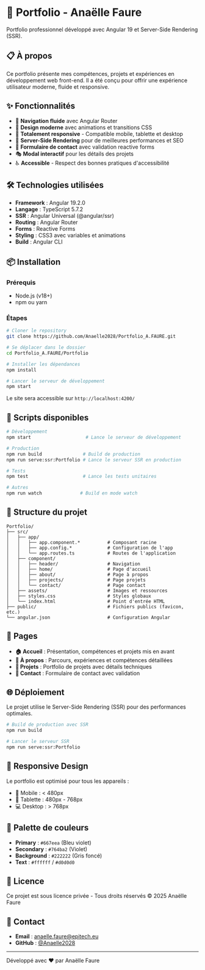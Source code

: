 # 🎨 Portfolio - Anaëlle Faure

Portfolio professionnel développé avec Angular 19 et Server-Side Rendering (SSR).

## 📋 À propos

Ce portfolio présente mes compétences, projets et expériences en développement web front-end. Il a été conçu pour offrir une expérience utilisateur moderne, fluide et responsive.

## ✨ Fonctionnalités

- 🎯 **Navigation fluide** avec Angular Router
- 🎨 **Design moderne** avec animations et transitions CSS
- 📱 **Totalement responsive** - Compatible mobile, tablette et desktop
- 🚀 **Server-Side Rendering** pour de meilleures performances et SEO
- 📝 **Formulaire de contact** avec validation reactive forms
- 🎭 **Modal interactif** pour les détails des projets
- ♿ **Accessible** - Respect des bonnes pratiques d'accessibilité

## 🛠️ Technologies utilisées

- **Framework** : Angular 19.2.0
- **Langage** : TypeScript 5.7.2
- **SSR** : Angular Universal (@angular/ssr)
- **Routing** : Angular Router
- **Forms** : Reactive Forms
- **Styling** : CSS3 avec variables et animations
- **Build** : Angular CLI

## 📦 Installation

### Prérequis

- Node.js (v18+)
- npm ou yarn

### Étapes

```bash
# Cloner le repository
git clone https://github.com/Anaelle2028/Portfolio_A.FAURE.git

# Se déplacer dans le dossier
cd Portfolio_A.FAURE/Portfolio

# Installer les dépendances
npm install

# Lancer le serveur de développement
npm start
```

Le site sera accessible sur `http://localhost:4200/`

## 🚀 Scripts disponibles

```bash
# Développement
npm start                    # Lance le serveur de développement

# Production
npm run build               # Build de production
npm run serve:ssr:Portfolio # Lance le serveur SSR en production

# Tests
npm test                    # Lance les tests unitaires

# Autres
npm run watch              # Build en mode watch
```

## 📁 Structure du projet

```
Portfolio/
├── src/
│   ├── app/
│   │   ├── app.component.*          # Composant racine
│   │   ├── app.config.*             # Configuration de l'app
│   │   └── app.routes.ts            # Routes de l'application
│   ├── component/
│   │   ├── header/                  # Navigation
│   │   ├── home/                    # Page d'accueil
│   │   ├── about/                   # Page à propos
│   │   ├── projects/                # Page projets
│   │   └── contact/                 # Page contact
│   ├── assets/                      # Images et ressources
│   ├── styles.css                   # Styles globaux
│   └── index.html                   # Point d'entrée HTML
├── public/                          # Fichiers publics (favicon, etc.)
└── angular.json                     # Configuration Angular
```

## 🎨 Pages

- **🏠 Accueil** : Présentation, compétences et projets mis en avant
- **👤 À propos** : Parcours, expériences et compétences détaillées
- **💼 Projets** : Portfolio de projets avec détails techniques
- **📧 Contact** : Formulaire de contact avec validation

## 🌐 Déploiement

Le projet utilise le Server-Side Rendering (SSR) pour des performances optimales.

```bash
# Build de production avec SSR
npm run build

# Lancer le serveur SSR
npm run serve:ssr:Portfolio
```

## 📱 Responsive Design

Le portfolio est optimisé pour tous les appareils :

- 📱 Mobile : < 480px
- 📱 Tablette : 480px - 768px
- 💻 Desktop : > 768px

## 🎨 Palette de couleurs

- **Primary** : `#667eea` (Bleu violet)
- **Secondary** : `#764ba2` (Violet)
- **Background** : `#222222` (Gris foncé)
- **Text** : `#ffffff` / `#d0d0d0`

## 📄 Licence

Ce projet est sous licence privée - Tous droits réservés © 2025 Anaëlle Faure

## 👤 Contact

- **Email** : [anaelle.faure@epitech.eu](mailto:anaelle.faure@epitech.eu)
- **GitHub** : [@Anaelle2028](https://github.com/Anaelle2028)

---

Développé avec ❤️ par Anaëlle Faure
